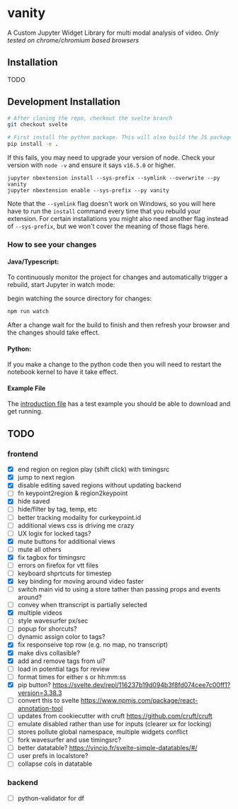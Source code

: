 # vanity

A Custom Jupyter Widget Library for multi modal analysis of video. *Only tested on chrome/chromium based browsers*


## Installation

<!-- You can install using `pip`:

```bash
pip install vanity
```

Or if you use jupyterlab:

```bash
pip install vanity
jupyter labextension install @jupyter-widgets/jupyterlab-manager
```

If you are using Jupyter Notebook 5.2 or earlier, you may also need to enable
the nbextension:

```bash
jupyter nbextension enable --py [--sys-prefix|--user|--system] vanity
``` -->

TODO

## Development Installation

```bash
# After cloning the repo, checkout the svelte branch
git checkout svelte

# First install the python package. This will also build the JS packages.
pip install -e .
```

If this fails, you may need to upgrade your version of node. Check your version with `node -v` and ensure it says `v16.5.0` or higher.

<!-- When developing your extensions, you need to manually enable your extensions with the
notebook / lab frontend. For lab, this is done by the command:

```
jupyter labextension install @jupyter-widgets/jupyterlab-manager --no-build
jupyter labextension install .
```

For classic notebook, you can run: -->

```
jupyter nbextension install --sys-prefix --symlink --overwrite --py vanity
jupyter nbextension enable --sys-prefix --py vanity
```

Note that the `--symlink` flag doesn't work on Windows, so you will here have to run
the `install` command every time that you rebuild your extension. For certain installations
you might also need another flag instead of `--sys-prefix`, but we won't cover the meaning
of those flags here.

### How to see your changes

#### Java/Typescript:

To continuously monitor the project for changes and automatically trigger a rebuild, start Jupyter in watch mode:

<!-- ```bash
jupyter lab --watch
```

And in a separate session,  -->
begin watching the source directory for changes:

```bash
npm run watch
```

After a change wait for the build to finish and then refresh your browser and the changes should take effect.

#### Python:

If you make a change to the python code then you will need to restart the notebook kernel to have it take effect.

#### Example File

The [introduction file](./examples/introduction.ipynb) has a test example you should be able to download and get running.

## TODO
### frontend
- [x] end region on region play (shift click) with timingsrc
- [x] jump to next region
- [x] disable editing saved regions without updating backend
- [ ] fn keypoint2region & region2keypoint
- [x] hide saved
- [ ] hide/filter by tag, temp, etc
- [ ] better tracking modality for curkeypoint.id
- [ ] additional views css is driving me crazy
- [ ] UX logix for locked tags?
- [x] mute buttons for additional views
- [ ] mute all others
- [x] fix tagbox for timingsrc
- [ ] errors on firefox for vtt files 
- [ ] keyboard shprtcuts for timestep
- [x] key binding for moving around video faster
- [ ] switch main vid to using a store tather than passing props and events around?
- [ ] convey when ttranscript is partially selected
- [x] multiple videos
- [ ] style wavesurfer px/sec
- [ ] popup for shorcuts?
- [ ] dynamic assign color to tags?
- [x] fix responseive top row (e.g. no map, no transcript)
- [x] make divs collasible?
- [x] add and remove tags from ui?
- [ ] load in potential tags for review
- [ ] format times for either s or hh:mm:ss
- [x] pip button? https://svelte.dev/repl/116237b19d094b3f8fd074cee7c00ff1?version=3.38.3
- [ ] convert this to svelte https://www.npmjs.com/package/react-annotation-tool
- [ ] updates from cookiecutter with cruft https://github.com/cruft/cruft
- [ ] emulate disabled rather than use for inputs (clearer ux for locking)
- [ ] stores pollute global namespace, multiple widgets conflict
- [ ] fork wavesurfer and use timingsrc?
- [ ] better datatable? https://vincjo.fr/svelte-simple-datatables/#/
- [ ] user prefs in localstore?
- [ ] collapse cols in datatable

### backend
- [ ] python-validator for df
